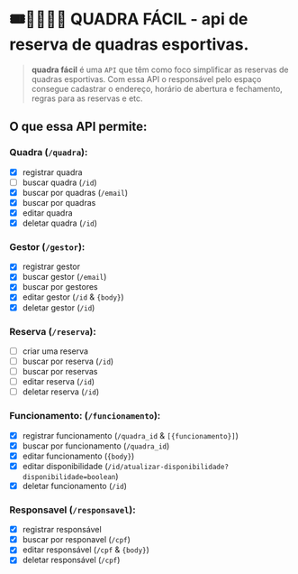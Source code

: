 # 🎟️🚶🏽‍♀️‍➡️ QUADRA FÁCIL - api de reserva de quadras esportivas.

> **quadra fácil** é uma `API` que têm como foco simplificar as reservas de quadras esportivas. Com essa API o responsável pelo espaço consegue cadastrar o endereço, horário de abertura e fechamento, regras para as reservas e etc.

## O que essa API permite:

### Quadra (`/quadra`):
- [X] registrar quadra
- [ ] buscar quadra (`/id`)
- [X] buscar por quadras (`/email`)
- [X] buscar por quadras
- [X] editar quadra
- [X] deletar quadra (`/id`)

### Gestor (`/gestor`):
- [X] registrar gestor
- [X] buscar gestor (`/email`)
- [X] buscar por gestores
- [X] editar gestor (`/id` & `{body}`)
- [X] deletar gestor (`/id`)

### Reserva (`/reserva`):
- [ ] criar uma reserva
- [ ] buscar por reserva (`/id`)
- [ ] buscar por reservas
- [ ] editar reserva (`/id`)
- [ ] deletar reserva (`/id`)

### Funcionamento: (`/funcionamento`):
- [X] registrar funcionamento (`/quadra_id` & `[{funcionamento}]`)
- [X] buscar por funcionamento (`/quadra_id`)
- [X] editar funcionamento (`{body}`)
- [X] editar disponibilidade (`/id/atualizar-disponibilidade?disponibilidade=boolean`)
- [X] deletar funcionamento (`/id`)

### Responsavel (`/responsavel`):
- [X] registrar responsável
- [X] buscar por responavel (`/cpf`)
- [X] editar responsável (`/cpf` & `{body}`)
- [X] deletar responsável (`/cpf`)
